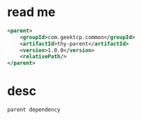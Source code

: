 read me 
=========================
```xml
<parent>
    <groupId>com.geektcp.common</groupId>
    <artifactId>thy-parent</artifactId>
    <version>1.0.0</version>
    <relativePath/>
</parent>
```

# desc
```
parent dependency
```
